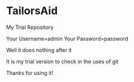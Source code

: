 # TailorsAid

My Trial Repository

Your Username=admin
Your Password=password

Well it does nothing after it

It is my trial version to check in the uses of git

Thanks for using it!
